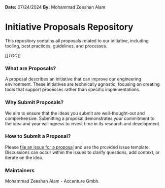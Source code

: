 **Date:** 07/24/2024
**By:** Mohammad Zeeshan Alam

# Initiative Proposals Repository

This repository contains all proposals related to our initiative, including tooling, best practices, guidelines, and processes.

[[_TOC_]]

### What are Proposals?

A proposal describes an initiative that can improve our engineering environment. These initiatives are technically agnostic, focusing on creating tools that support processes rather than specific implementations.

### Why Submit Proposals?

We aim to ensure that the ideas you submit are well-thought-out and comprehensive. Submitting a proposal demonstrates your commitment to the idea and your willingness to invest time in its research and development.

### How to Submit a Proposal?

Please [file an issue for a proposal](https://git.sinnerschrader.com/deven/project-proposals/-/issues/new) and use the provided issue template. Discussions can occur within the issues to clarify questions, add context, or iterate on the idea.

### Maintainers

Mohammad Zeeshan Alam - Accenture Gmbh.